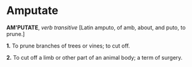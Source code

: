 # Amputate

**AM'PUTATE**, _verb transitive_ \[Latin amputo, of amb, about, and puto, to prune.\]

**1.** To prune branches of trees or vines; to cut off.

**2.** To cut off a limb or other part of an animal body; a term of surgery.